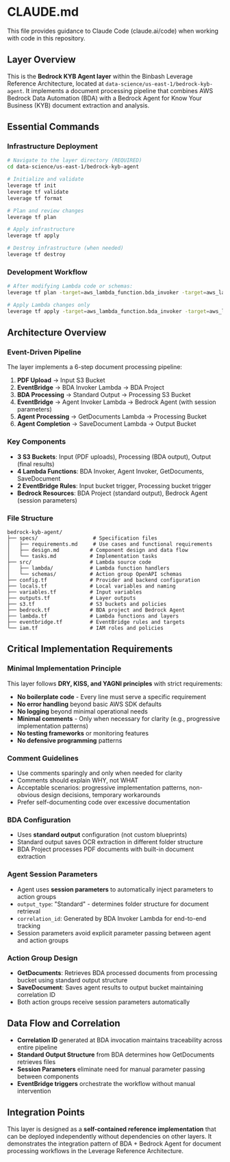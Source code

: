 # CLAUDE.md

This file provides guidance to Claude Code (claude.ai/code) when working with code in this repository.

## Layer Overview

This is the **Bedrock KYB Agent layer** within the Binbash Leverage Reference Architecture, located at `data-science/us-east-1/bedrock-kyb-agent`. It implements a document processing pipeline that combines AWS Bedrock Data Automation (BDA) with a Bedrock Agent for Know Your Business (KYB) document extraction and analysis.

## Essential Commands

### Infrastructure Deployment
```bash
# Navigate to the layer directory (REQUIRED)
cd data-science/us-east-1/bedrock-kyb-agent

# Initialize and validate
leverage tf init
leverage tf validate
leverage tf format

# Plan and review changes
leverage tf plan

# Apply infrastructure
leverage tf apply

# Destroy infrastructure (when needed)
leverage tf destroy
```

### Development Workflow
```bash
# After modifying Lambda code or schemas:
leverage tf plan -target=aws_lambda_function.bda_invoker -target=aws_lambda_function.agent_invoker

# Apply Lambda changes only
leverage tf apply -target=aws_lambda_function.bda_invoker -target=aws_lambda_function.agent_invoker -auto-approve
```

## Architecture Overview

### Event-Driven Pipeline
The layer implements a 6-step document processing pipeline:
1. **PDF Upload** → Input S3 Bucket
2. **EventBridge** → BDA Invoker Lambda → BDA Project
3. **BDA Processing** → Standard Output → Processing S3 Bucket
4. **EventBridge** → Agent Invoker Lambda → Bedrock Agent (with session parameters)
5. **Agent Processing** → GetDocuments Lambda → Processing Bucket
6. **Agent Completion** → SaveDocument Lambda → Output Bucket

### Key Components
- **3 S3 Buckets**: Input (PDF uploads), Processing (BDA output), Output (final results)
- **4 Lambda Functions**: BDA Invoker, Agent Invoker, GetDocuments, SaveDocument
- **2 EventBridge Rules**: Input bucket trigger, Processing bucket trigger
- **Bedrock Resources**: BDA Project (standard output), Bedrock Agent (session parameters)

### File Structure
```
bedrock-kyb-agent/
├── specs/                  # Specification files
│   ├── requirements.md     # Use cases and functional requirements
│   ├── design.md          # Component design and data flow
│   └── tasks.md           # Implementation tasks
├── src/                   # Lambda source code
│   ├── lambda/            # Lambda function handlers
│   └── schemas/           # Action group OpenAPI schemas
├── config.tf              # Provider and backend configuration
├── locals.tf              # Local variables and naming
├── variables.tf           # Input variables
├── outputs.tf             # Layer outputs
├── s3.tf                  # S3 buckets and policies
├── bedrock.tf             # BDA project and Bedrock Agent
├── lambda.tf              # Lambda functions and layers
├── eventbridge.tf         # EventBridge rules and targets
└── iam.tf                 # IAM roles and policies
```

## Critical Implementation Requirements

### Minimal Implementation Principle
This layer follows **DRY, KISS, and YAGNI principles** with strict requirements:
- **No boilerplate code** - Every line must serve a specific requirement
- **No error handling** beyond basic AWS SDK defaults
- **No logging** beyond minimal operational needs
- **Minimal comments** - Only when necessary for clarity (e.g., progressive implementation patterns)
- **No testing frameworks** or monitoring features
- **No defensive programming** patterns

### Comment Guidelines
- Use comments sparingly and only when needed for clarity
- Comments should explain WHY, not WHAT
- Acceptable scenarios: progressive implementation patterns, non-obvious design decisions, temporary workarounds
- Prefer self-documenting code over excessive documentation

### BDA Configuration
- Uses **standard output** configuration (not custom blueprints)
- Standard output saves OCR extraction in different folder structure
- BDA Project processes PDF documents with built-in document extraction

### Agent Session Parameters
- Agent uses **session parameters** to automatically inject parameters to action groups
- `output_type`: "Standard" - determines folder structure for document retrieval
- `correlation_id`: Generated by BDA Invoker Lambda for end-to-end tracking
- Session parameters avoid explicit parameter passing between agent and action groups

### Action Group Design
- **GetDocuments**: Retrieves BDA processed documents from processing bucket using standard output structure
- **SaveDocument**: Saves agent results to output bucket maintaining correlation ID
- Both action groups receive session parameters automatically

## Data Flow and Correlation
- **Correlation ID** generated at BDA invocation maintains traceability across entire pipeline
- **Standard Output Structure** from BDA determines how GetDocuments retrieves files
- **Session Parameters** eliminate need for manual parameter passing between components
- **EventBridge triggers** orchestrate the workflow without manual intervention

## Integration Points
This layer is designed as a **self-contained reference implementation** that can be deployed independently without dependencies on other layers. It demonstrates the integration pattern of BDA + Bedrock Agent for document processing workflows in the Leverage Reference Architecture.